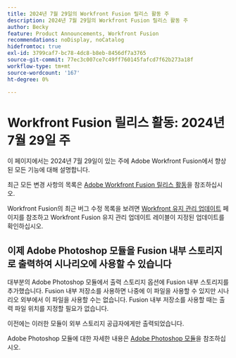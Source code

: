 ```yaml
---
title: 2024년 7월 29일의 Workfront Fusion 릴리스 활동 주
description: 2024년 7월 29일의 Workfront Fusion 릴리스 활동 주
author: Becky
feature: Product Announcements, Workfront Fusion
recommendations: noDisplay, noCatalog
hidefromtoc: true
exl-id: 3799caf7-bc78-4dc8-b8eb-8456df7a3765
source-git-commit: 77ec3c007ce7c49ff760145fafcd7f62b273a18f
workflow-type: tm+mt
source-wordcount: '167'
ht-degree: 0%

---
```


# Workfront Fusion 릴리스 활동: 2024년 7월 29일 주

이 페이지에서는 2024년 7월 29일이 있는 주에 Adobe Workfront Fusion에서 향상된 모든 기능에 대해 설명합니다.

최근 모든 변경 사항의 목록은 [Adobe Workfront Fusion 릴리스 활동](/help/workfront-fusion/fusion-product-releases/fusion-release-activity.md)을 참조하십시오.

Workfront Fusion의 최근 버그 수정 목록을 보려면 [Workfront 유지 관리 업데이트](https://experienceleague.adobe.com/docs/workfront-known-issues/releases/current-updates.html?lang=ko) 페이지를 참조하고 Workfront Fusion 유지 관리 업데이트 레이블이 지정된 업데이트를 확인하십시오.

## 이제 Adobe Photoshop 모듈을 Fusion 내부 스토리지로 출력하여 시나리오에 사용할 수 있습니다

대부분의 Adobe Photoshop 모듈에서 출력 스토리지 옵션에 Fusion 내부 스토리지를 추가했습니다. Fusion 내부 저장소를 사용하면 나중에 이 파일을 사용할 수 있지만 시나리오 외부에서 이 파일을 사용할 수는 없습니다. Fusion 내부 저장소를 사용할 때는 출력 파일 위치를 지정할 필요가 없습니다.

이전에는 이러한 모듈이 외부 스토리지 공급자에게만 출력되었습니다.

Adobe Photoshop 모듈에 대한 자세한 내용은 [Adobe Photoshop 모듈](/help/workfront-fusion/references/apps-and-modules/adobe-connectors/adobe-photoshop-modules.md)을 참조하십시오.
